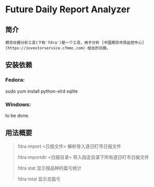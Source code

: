 Future Daily Report Analyzer
============================

简介
----
    期货日报分析工具(下称'fdra')是一个工具，用于分析 [中国期货市场监控中心](https://investorservice.cfmmc.com) 给出的日报。  

安装依赖
-------

###  Fedora:
   sudo yum install python-xlrd sqlite

###  Windows:
   to be done.

用法概要
-------
>fdra import    <日报文件>   解析导入逐日盯市日报文件
>
>fdra importdir <日报目录>   导入指定目录下所有逐日盯市日报文件
>
>fdra stat             显示按品种的盈亏统计
>
>fdra total            显示总盈亏

